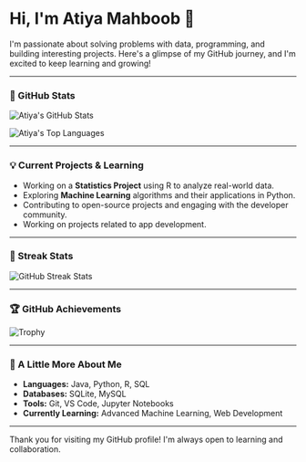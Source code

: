# Hi, I'm Atiya Mahboob 👋

I'm passionate about solving problems with data, programming, and building interesting projects. Here's a glimpse of my GitHub journey, and I'm excited to keep learning and growing!

---

### 🚀 GitHub Stats

![Atiya's GitHub Stats](https://github-readme-stats.vercel.app/api?username=YourUsername&show_icons=true&theme=radical)

![Atiya's Top Languages](https://github-readme-stats.vercel.app/api/top-langs/?username=atiya16384&layout=compact&theme=tokyonight)



---

### 💡 Current Projects & Learning

- Working on a **Statistics Project** using R to analyze real-world data.
- Exploring **Machine Learning** algorithms and their applications in Python.
- Contributing to open-source projects and engaging with the developer community.
- Working on projects related to app development.

---

### 🎉 Streak Stats

![GitHub Streak Stats](https://github-readme-streak-stats.herokuapp.com/?user=atiya16384&theme=tokyonight)

---

### 🏆 GitHub Achievements

![Trophy](https://github-profile-trophy.vercel.app/?username=atiya16384&theme=onedark)

---

### 🌟 A Little More About Me

- **Languages:** Java, Python, R, SQL
- **Databases:** SQLite, MySQL
- **Tools:** Git, VS Code, Jupyter Notebooks
- **Currently Learning:** Advanced Machine Learning, Web Development

---

Thank you for visiting my GitHub profile! I'm always open to learning and collaboration.


